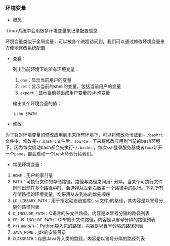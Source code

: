 ### 环境变量

- 概念：

​		Linux系统中会用很多环境变量来记录配置信息

​		环境变量类似于全局变量，可以被各个进程访问到。我们可以通过修改环境变量来方便地修改系统配置

- 查看：

  列出当前环境下的所有环境变量：

  1. `env`：显示当前用户的变量
  2. `set`：显示当前的shell的变量，包括当前用户的变量
  3. `export`：显示当前导出成用户变量的shell变量

  输出某个环境变量的值：

  ​	`echo $PATH`

- 修改：

​		为了将对环境变量的修改应用到未来所有环境下，可以将修改命令放到`~./bashrc`文件中，修改完`~/.bashrc`文件后，`source`一下来将修改应用到当前的bash环境下。因为每次启动bash都会先执行`~/.bashrc`，每次`ssh`登录服务器或者`tmux`新开一个`pane`，都会启动一个bash命令行给我们。

- 常见环境变量：

1. `HOME`：用户的家目录
2. `PATH`：可执行文件的存储路径。路径与路径之间用`:` 分隔。当某个可执行文件同时出现在多个路径中时，会选择从左到右数第一个路径中的执行。下列所有存储路径的环境变量，均采用从左到右的优先顺序
3. `LD_LIBRARY_PATH`：用于指定动态链接库(`.so`文件)的路径，其内容是以冒号分隔的路径列表
4. `C_INCLUDE_PATH`：C语言的头文件路径，内容是以冒号分隔的路径列表
5. `CPLUS_INCLUDE_PATH`：CPP的头文件路径，内容是以冒号分隔的路径列表
6. `PYTHONPATH`：Python导入包的路径，内容是以冒号分隔的路径列表
7. `JAVA_HOME`：jdk的安装目录
8. `CLASSPATH`：存放Java导入类的路径，内容是以冒号分隔的路径列表